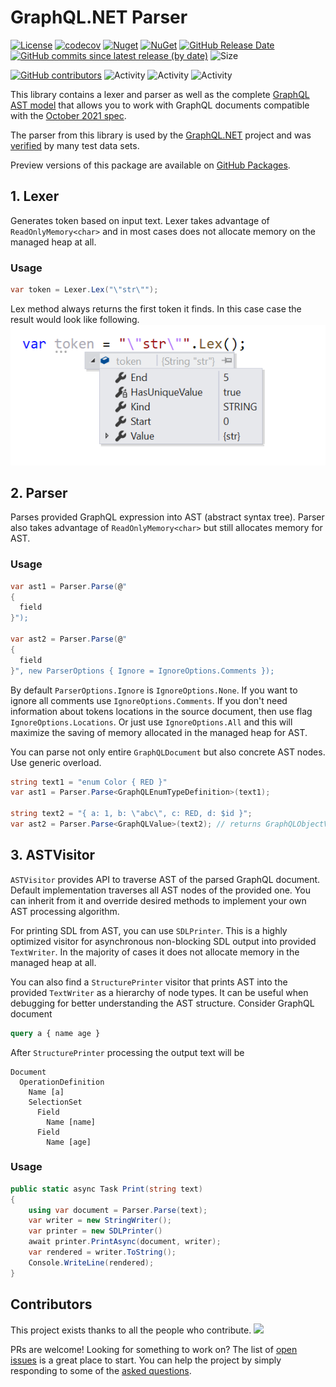 # GraphQL.NET Parser

[![License](https://img.shields.io/github/license/graphql-dotnet/parser)](LICENSE.md)
[![codecov](https://codecov.io/gh/graphql-dotnet/parser/branch/master/graph/badge.svg?token=GEjwg1by60)](https://codecov.io/gh/graphql-dotnet/parser)
[![Nuget](https://img.shields.io/nuget/dt/GraphQL-Parser)](https://www.nuget.org/packages/GraphQL-Parser)
[![NuGet](https://img.shields.io/nuget/v/GraphQL-Parser.svg)](https://www.nuget.org/packages/GraphQL-Parser)
[![GitHub Release Date](https://img.shields.io/github/release-date/graphql-dotnet/parser?label=released)](https://github.com/graphql-dotnet/parser/releases)
[![GitHub commits since latest release (by date)](https://img.shields.io/github/commits-since/graphql-dotnet/parser/latest?label=new+commits)](https://github.com/graphql-dotnet/parser/commits/master)
![Size](https://img.shields.io/github/repo-size/graphql-dotnet/parser)

[![GitHub contributors](https://img.shields.io/github/contributors/graphql-dotnet/parser)](https://github.com/graphql-dotnet/parser/graphs/contributors)
![Activity](https://img.shields.io/github/commit-activity/w/graphql-dotnet/parser)
![Activity](https://img.shields.io/github/commit-activity/m/graphql-dotnet/parser)
![Activity](https://img.shields.io/github/commit-activity/y/graphql-dotnet/parser)

This library contains a lexer and parser as well as the complete [GraphQL AST model](http://spec.graphql.org/October2021/#sec-Appendix-Grammar-Summary)
that allows you to work with GraphQL documents compatible with the [October 2021 spec](https://spec.graphql.org/October2021/).

The parser from this library is used by the [GraphQL.NET](https://github.com/graphql-dotnet/graphql-dotnet) project
and was [verified](https://codecov.io/gh/graphql-dotnet/parser) by many test data sets.

Preview versions of this package are available on [GitHub Packages](https://github.com/orgs/graphql-dotnet/packages?repo_name=parser).

## 1. Lexer

Generates token based on input text. Lexer takes advantage of `ReadOnlyMemory<char>` and in most cases
does not allocate memory on the managed heap at all.

### Usage

```csharp
var token = Lexer.Lex("\"str\"");
```

Lex method always returns the first token it finds. In this case case the result would look like following.
![lexer example](assets/lexer-example.png)

## 2. Parser

Parses provided GraphQL expression into AST (abstract syntax tree). Parser also takes advantage of
`ReadOnlyMemory<char>` but still allocates memory for AST.

### Usage

```csharp
var ast1 = Parser.Parse(@"
{
  field
}");

var ast2 = Parser.Parse(@"
{
  field
}", new ParserOptions { Ignore = IgnoreOptions.Comments });
```

By default `ParserOptions.Ignore` is `IgnoreOptions.None`. If you want
to ignore all comments use `IgnoreOptions.Comments`. If you don't need
information about tokens locations in the source document, then use flag
`IgnoreOptions.Locations`. Or just use `IgnoreOptions.All` and this
will maximize the saving of memory allocated in the managed heap for AST.

You can parse not only entire `GraphQLDocument` but also concrete AST
nodes. Use generic overload.

```csharp
string text1 = "enum Color { RED }"
var ast1 = Parser.Parse<GraphQLEnumTypeDefinition>(text1);

string text2 = "{ a: 1, b: \"abc\", c: RED, d: $id }";
var ast2 = Parser.Parse<GraphQLValue>(text2); // returns GraphQLObjectValue
```

## 3. ASTVisitor

`ASTVisitor` provides API to traverse AST of the parsed GraphQL document.
Default implementation traverses all AST nodes of the provided one. You can
inherit from it and override desired methods to implement your own AST
processing algorithm.

For printing SDL from AST, you can use `SDLPrinter`. This is a highly
optimized visitor for asynchronous non-blocking SDL output into provided
`TextWriter`. In the majority of cases it does not allocate memory in
the managed heap at all.

You can also find a `StructurePrinter` visitor that prints AST into the
provided `TextWriter` as a hierarchy of node types. It can be useful
when debugging for better understanding the AST structure.
Consider GraphQL document

```graphql
query a { name age }
```

After `StructurePrinter` processing the output text will be

```
Document
  OperationDefinition
    Name [a]
    SelectionSet
      Field
        Name [name]
      Field
        Name [age]
```

### Usage

```csharp
public static async Task Print(string text)
{
    using var document = Parser.Parse(text);
    var writer = new StringWriter(); 
    var printer = new SDLPrinter()
    await printer.PrintAsync(document, writer);
    var rendered = writer.ToString();
    Console.WriteLine(rendered);
}
```

## Contributors

This project exists thanks to all the people who contribute. 
<a href="https://github.com/graphql-dotnet/parser/graphs/contributors"><img src="https://contributors-img.web.app/image?repo=graphql-dotnet/parser" /></a>

PRs are welcome! Looking for something to work on? The list of [open issues](https://github.com/graphql-dotnet/parser/issues)
is a great place to start. You can help the project by simply responding to some of the [asked questions](https://github.com/graphql-dotnet/parser/issues?q=is%3Aissue+is%3Aopen+label%3Aquestion).
